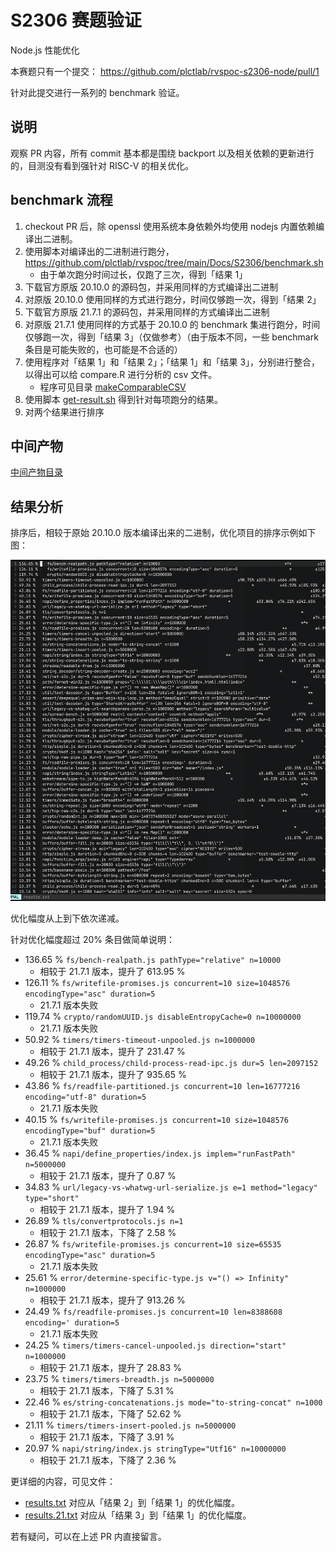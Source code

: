 # S2306 赛题验证

Node.js 性能优化

本赛题只有一个提交： https://github.com/plctlab/rvspoc-s2306-node/pull/1

针对此提交进行一系列的 benchmark 验证。

## 说明

观察 PR 内容，所有 commit 基本都是围绕 backport 以及相关依赖的更新进行的，目测没有看到强针对 RISC-V 的相关优化。

## benchmark 流程

1. checkout PR 后，除 openssl 使用系统本身依赖外均使用 nodejs 内置依赖编译出二进制。
2. 使用脚本对编译出的二进制进行跑分，https://github.com/plctlab/rvspoc/tree/main/Docs/S2306/benchmark.sh
   * 由于单次跑分时间过长，仅跑了三次，得到「结果 1」
3. 下载官方原版 20.10.0 的源码包，并采用同样的方式编译出二进制
4. 对原版 20.10.0 使用同样的方式进行跑分，时间仅够跑一次，得到「结果 2」
5. 下载官方原版 21.7.1 的源码包，并采用同样的方式编译出二进制
6. 对原版 21.7.1 使用同样的方式基于 20.10.0 的 benchmark 集进行跑分，时间仅够跑一次，得到「结果 3」（仅做参考）（由于版本不同，一些 benchmark 条目是可能失败的，也可能是不合适的）
7. 使用程序对「结果 1」和「结果 2」；「结果 1」和「结果 3」，分别进行整合，以得出可以给 compare.R 进行分析的 csv 文件。
   * 程序可见目录 [makeComparableCSV](./_i/makeComparableCSV)
8. 使用脚本 [get-result.sh](./_i/get-result.sh) 得到针对每项跑分的结果。
9. 对两个结果进行排序

## 中间产物

[中间产物目录](./_i)

## 结果分析

排序后，相较于原始 20.10.0 版本编译出来的二进制，优化项目的排序示例如下图：

![](./result.example.png)

优化幅度从上到下依次递减。

针对优化幅度超过 20% 条目做简单说明：

* 136.65 %        `fs/bench-realpath.js pathType="relative" n=10000`
    * 相较于 21.7.1 版本，提升了 613.95 %
* 126.11 %        `fs/writefile-promises.js concurrent=10 size=1048576 encodingType="asc" duration=5`
    * 21.7.1 版本失败
* 119.74 %        `crypto/randomUUID.js disableEntropyCache=0 n=10000000`
    * 21.7.1 版本失败
* 50.92 %        `timers/timers-timeout-unpooled.js n=1000000`
    * 相较于 21.7.1 版本，提升了 231.47 %
* 49.26 %        `child_process/child-process-read-ipc.js dur=5 len=2097152`
    * 相较于 21.7.1 版本，提升了 935.65 %
* 43.86 %        `fs/readfile-partitioned.js concurrent=10 len=16777216 encoding="utf-8" duration=5`
    * 21.7.1 版本失败
* 40.15 %        `fs/writefile-promises.js concurrent=10 size=1048576 encodingType="buf" duration=5`
    * 21.7.1 版本失败
* 36.45 %        `napi/define_properties/index.js implem="runFastPath" n=5000000`
    * 相较于 21.7.1 版本，提升了 0.87 %
* 34.83 %        `url/legacy-vs-whatwg-url-serialize.js e=1 method="legacy" type="short"`
    * 相较于 21.7.1 版本，提升了 1.94 %
* 26.89 %        `tls/convertprotocols.js n=1`
    * 相较于 21.7.1 版本，下降了 2.58 %
* 26.87 %        `fs/writefile-promises.js concurrent=10 size=65535 encodingType="asc" duration=5`
    * 21.7.1 版本失败
* 25.61 %        `error/determine-specific-type.js v="() => Infinity" n=1000000`
    * 相较于 21.7.1 版本，提升了 913.26 %
* 24.49 %        `fs/readfile-promises.js concurrent=10 len=8388608 encoding=' duration=5`
    * 21.7.1 版本失败
* 24.25 %        `timers/timers-cancel-unpooled.js direction="start" n=1000000`
    * 相较于 21.7.1 版本，提升了 28.83 %
* 23.75 %        `timers/timers-breadth.js n=5000000`
    * 相较于 21.7.1 版本，下降了 5.31 %
* 22.46 %        `es/string-concatenations.js mode="to-string-concat" n=1000`
    * 相较于 21.7.1 版本，下降了 52.62 %
* 21.11 %        `timers/timers-insert-pooled.js n=5000000`
    * 相较于 21.7.1 版本，下降了 3.91 %
* 20.97 %        `napi/string/index.js stringType="Utf16" n=10000000`
    * 相较于 21.7.1 版本，下降了 2.36 %

更详细的内容，可见文件：

* [results.txt](./_i/results.txt) 对应从「结果 2」到「结果 1」的优化幅度。
* [results.21.txt](./_i/results.21.txt) 对应从「结果 3」到「结果 1」的优化幅度。

若有疑问，可以在上述 PR 内直接留言。
